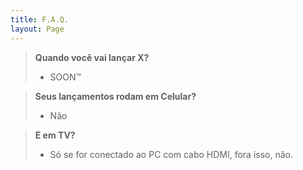 ```yaml
---
title: F.A.Q.
layout: Page
---
```


> **Quando você vai lançar X?**
> - SOON™

> **Seus lançamentos rodam em Celular?**
> - Não

> **E em TV?**
> - Só se for conectado ao PC com cabo HDMI, fora isso, não.